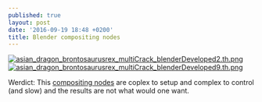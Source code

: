 ```yaml
---
published: true
layout: post
date: '2016-09-19 18:48 +0200'
title: Blender compositing nodes
---
```

[![asian_dragon_brontosaurusrex_multiCrack_blenderDeveloped2.th.png](https://cdn.scrot.moe/images/2016/09/19/asian_dragon_brontosaurusrex_multiCrack_blenderDeveloped2.th.png)](https://cdn.scrot.moe/images/2016/09/19/asian_dragon_brontosaurusrex_multiCrack_blenderDeveloped2.png)  
[![asian_dragon_brontosaurusrex_multiCrack_blenderDeveloped9.th.png](https://cdn.scrot.moe/images/2016/09/19/asian_dragon_brontosaurusrex_multiCrack_blenderDeveloped9.th.png)](https://cdn.scrot.moe/images/2016/09/19/asian_dragon_brontosaurusrex_multiCrack_blenderDeveloped9.png)

Werdict: This [compositing nodes](https://cdn.scrot.moe/images/2016/09/19/Capture.jpg) are coplex to setup and complex to control (and slow) and the results are not what would one want.
